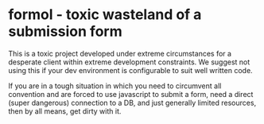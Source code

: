# formol - toxic wasteland of a submission form
This is a toxic project developed under extreme circumstances for a desperate client within extreme development constraints. 
We suggest not using this if your dev environment is configurable to suit well written code.

If you are in a tough situation in which you need to circumvent all convention and are forced to use javascript to submit a form, 
need a direct (super dangerous) connection to a DB, and just generally limited resources, then by all means, get dirty with it.
